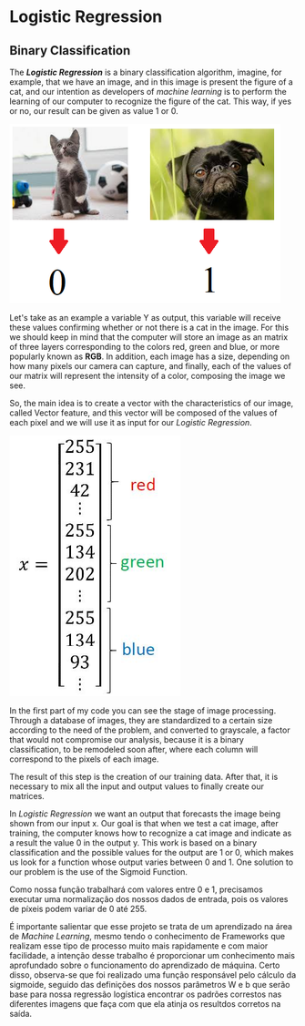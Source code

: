 # Logistic Regression

## Binary Classification

The __*Logistic Regression*__ is a binary classification algorithm, imagine, for example, that we have an image, and in this image is present the figure of a cat, and our intention as developers of *machine learning* is to perform the learning of our computer to recognize the figure of the cat. This way, if yes or no, our result can be given as value 1 or 0.

![Binary Classification with cats and dogs](https://github.com/ViniciusRubens/Logistic-Regression/blob/main/Images/Fig1.png)

Let's take as an example a variable Y as output, this variable will receive these values confirming whether or not there is a cat in the image. For this we should keep in mind that the computer will store an image as an matrix of three layers corresponding to the colors red, green and blue, or more popularly known as __RGB__. In addition, each image has a size, depending on how many pixels our camera can capture, and finally, each of the values of our matrix will represent the intensity of a color, composing the image we see.

So, the main idea is to create a vector with the characteristics of our image, called Vector feature, and this vector will be composed of the values of each pixel and we will use it as input for our *Logistic Regression*. 

![Reshape Feature Vector](https://github.com/ViniciusRubens/Logistic-Regression/blob/main/Images/Fig2.png)

In the first part of my code you can see the stage of image processing. Through a database of images, they are standardized to a certain size according to the need of the problem, and converted to grayscale, a factor that would not compromise our analysis, because it is a binary classification, to be remodeled soon after, where each column will correspond to the pixels of each image.

The result of this step is the creation of our training data. After that, it is necessary to mix all the input and output values to finally create our matrices.

In *Logistic Regression* we want an output that forecasts the image being shown from our input x. Our goal is that when we test a cat image, after training, the computer knows how to recognize a cat image and indicate as a result the value 0 in the output y. This work is based on a binary classification and the possible values for the output are 1 or 0, which makes us look for a function whose output varies between 0 and 1. One solution to our problem is the use of the Sigmoid Function.

Como nossa função trabalhará com valores entre 0 e 1, precisamos executar uma normalização dos nossos dados de entrada, pois os valores de píxeis podem variar de 0 até 255. 

É importante salientar que esse projeto se trata de um aprendizado na área de *Machine Learning*, mesmo tendo o conhecimento de Frameworks que realizam esse tipo de processo muito mais rapidamente e com maior facilidade, a intenção desse trabalho é proporcionar um conhecimento mais aprofundado sobre o funcionamento do aprendizado de máquina. Certo disso, observa-se que foi realizado uma função responsável pelo cálculo da sigmoide, seguido das definições dos nossos parâmetros W e b que serão base para nossa regressão logística encontrar os padrões correstos nas diferentes imagens que faça com que ela atinja os resultdos corretos na saída.




